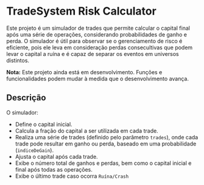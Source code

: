 # TradeSystem Risk Calculator

Este projeto é um simulador de trades que permite calcular o capital final após uma série de operações, considerando probabilidades de ganho e perda. O simulador é útil para observar se o gerenciamento de risco é eficiente, pois ele leva em consideração perdas consecultivas que podem levar o capital a ruína e é capaz de separar os eventos em universos distintos.

**Nota:** Este projeto ainda está em desenvolvimento. Funções e funcionalidades podem mudar à medida que o desenvolvimento avança.

## Descrição

O simulador:

- Define o capital inicial.
- Calcula a fração do capital a ser utilizada em cada trade.
- Realiza uma série de trades (definido pelo parâmetro `trades`), onde cada trade pode resultar em ganho ou perda, baseado em uma probabilidade (`indiceDeGain`).
- Ajusta o capital após cada trade.
- Exibe o número total de ganhos e perdas, bem como o capital inicial e final após todas as operações.
- Exibe o último trade caso ocorra `Ruína/Crash`
